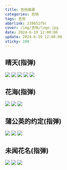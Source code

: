 ```yaml
---
title: 吉他曲谱
categories: 吉他
tags: 吉他
abbrlink: 239851fbc
cover: /img/吉他/logo.jpg
date: 2024-6-19 12:00:00
update: 2024-6-19 12:00:00
sticky: 100
---
```


## 晴天(指弹)

![](/img/吉他/晴天/1.jpg)
![](/img/吉他/晴天/2.jpg)
![](/img/吉他/晴天/3.jpg)
![](/img/吉他/晴天/4.jpg)
![](/img/吉他/晴天/5.jpg)

## 花海(指弹)

![](/img/吉他/花海/1.png)
![](/img/吉他/花海/2.png)
![](/img/吉他/花海/3.png)

## 蒲公英的约定(指弹)

![](/img/吉他/蒲公英的约定/1.jpg)
![](/img/吉他/蒲公英的约定/2.jpg)
![](/img/吉他/蒲公英的约定/3.jpg)

## 未闻花名(指弹)

![](/img/吉他/未闻花名/1.jpg)
![](/img/吉他/未闻花名/2.jpg)
![](/img/吉他/未闻花名/3.jpg)
